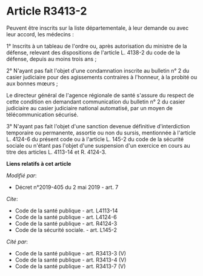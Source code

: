 # Article R3413-2

Peuvent être inscrits sur la liste départementale, à leur demande ou avec leur accord, les médecins :

1° Inscrits à un tableau de l'ordre ou, après autorisation du ministre de la défense, relevant des dispositions de l'article
L. 4138-2 du code de la défense, depuis au moins trois ans ;

2° N'ayant pas fait l'objet d'une condamnation inscrite au bulletin n° 2 du casier judiciaire pour des agissements contraires
à l'honneur, à la probité ou aux bonnes mœurs ;

Le directeur général de l'agence régionale de santé s'assure du respect de cette condition en demandant communication du
bulletin n° 2 du casier judiciaire au casier judiciaire national automatisé, par un moyen de télécommunication sécurisé.

3° N'ayant pas fait l'objet d'une sanction devenue définitive d'interdiction temporaire ou permanente, assortie ou non du
sursis, mentionnée à l'article L. 4124-6 du présent code ou à l'article L. 145-2 du code de la sécurité sociale ou n'étant
pas l'objet d'une suspension d'un exercice en cours au titre des articles L. 4113-14 et R. 4124-3.

**Liens relatifs à cet article**

_Modifié par_:

  - Décret n°2019-405 du 2 mai 2019 - art. 7

_Cite_:

  - Code de la santé publique - art. L4113-14
  - Code de la santé publique - art. L4124-6
  - Code de la santé publique - art. R4124-3
  - Code de la sécurité sociale. - art. L145-2

_Cité par_:

  - Code de la santé publique - art. R3413-3 (V)
  - Code de la santé publique - art. R3413-4 (V)
  - Code de la santé publique - art. R3413-7 (V)
